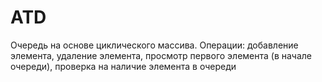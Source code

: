 # ATD
Очередь на основе циклического массива. Операции: добавление элемента, удаление элемента, просмотр первого элемента (в начале очереди), проверка на наличие элемента в очереди
